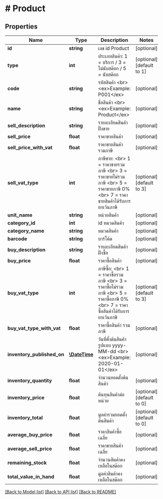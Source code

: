 # # Product

## Properties

Name | Type | Description | Notes
------------ | ------------- | ------------- | -------------
**id** | **string** | เลข id Product | [optional] 
**type** | **int** | ประเภทสินค้า: 1 &#x3D; บริการ / 3 &#x3D; ไม่นับสต๊อก / 5 &#x3D; นับสต๊อก | [optional] [default to 1]
**code** | **string** | รหัสสินค้า &lt;br&gt; &lt;ex&gt;Example: P001&lt;/ex&gt; | [optional] 
**name** | **string** | ชื่อสินค้า &lt;br&gt; &lt;ex&gt;Example: Product&lt;/ex&gt; | [optional] 
**sell_description** | **string** | รายละเอียดสินค้า ฝั่งขาย | [optional] 
**sell_price** | **float** | ราคาขายสินค้า | [optional] 
**sell_price_with_vat** | **float** | ราคาขายสินค้า รวมภาษี | [optional] 
**sell_vat_type** | **int** | ภาษีขาย: &lt;br&gt; 1 &#x3D; ราคาขายรวมภาษี &lt;br&gt; 3 &#x3D; ราคาขายไม่รวมภาษี &lt;br&gt; 5 &#x3D; ราคาขายภาษี 0% &lt;br&gt; 7 &#x3D; ราคาขายสินค้าได้รับการยกเว้นภาษี | [optional] [default to 3]
**unit_name** | **string** | หน่วยสินค้า | [optional] 
**category_id** | **int** | id หมวดสินค้า | [optional] 
**category_name** | **string** | หมวดสินค้า | [optional] 
**barcode** | **string** | บาร์โค้ด | [optional] 
**buy_description** | **string** | รายละเอียดสินค้า ฝั่งซื้อ | [optional] 
**buy_price** | **float** | ราคาซื้อสินค้า | [optional] 
**buy_vat_type** | **int** | ภาษีซื้อ: &lt;br&gt; 1 &#x3D; ราคาซื้อรวมภาษี &lt;br&gt; 3 &#x3D; ราคาซื้อไม่รวมภาษี &lt;br&gt; 5 &#x3D; ราคาซื้อภาษี 0% &lt;br&gt; 7 &#x3D; ราคาซื้อสินค้าได้รับการยกเว้นภาษี | [optional] [default to 3]
**buy_vat_type_with_vat** | **float** | ราคาซื้อสินค้า รวมภาษี | [optional] 
**inventory_published_on** | [**\DateTime**](\DateTime.md) | วันที่ตั้งต้นสินค้า รูปแบบ yyyy-MM-dd &lt;br&gt; &lt;ex&gt;Example: 2020-01-01&lt;/ex&gt; | [optional] 
**inventory_quantity** | **float** | จำนวนยอดตั้งต้นสินค้า | [optional] 
**inventory_price** | **float** | ต้นทุนสินค้าต่อหน่วย | [optional] [default to 0]
**inventory_total** | **float** | มูลค่ารวมยอดตั้งต้นสินค้า | [optional] [default to 0]
**average_buy_price** | **float** | ราคาสินค้าซื้อเฉลี่ย | [optional] 
**average_sell_price** | **float** | ราคาขายสินค้าเฉลี่ย | [optional] 
**remaining_stock** | **float** | จำนวนสินค้าคงเหลือในสต๊อก | [optional] 
**total_value_in_hand** | **float** | มูลค่าสินค้าคงเหลือในสต๊อก | [optional] 

[[Back to Model list]](../../README.md#documentation-for-models) [[Back to API list]](../../README.md#documentation-for-api-endpoints) [[Back to README]](../../README.md)



